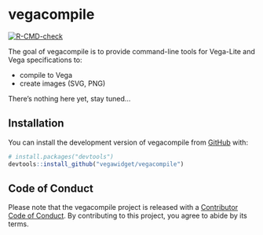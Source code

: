 
<!-- README.md is generated from README.Rmd. Please edit that file -->

# vegacompile

<!-- badges: start -->

[![R-CMD-check](https://github.com/vegawidget/vegacompile/workflows/R-CMD-check/badge.svg)](https://github.com/vegawidget/vegacompile/actions)
<!-- badges: end -->

The goal of vegacompile is to provide command-line tools for Vega-Lite
and Vega specifications to:

-   compile to Vega
-   create images (SVG, PNG)

There’s nothing here yet, stay tuned…

## Installation

You can install the development version of vegacompile from
[GitHub](https://github.com/) with:

``` r
# install.packages("devtools")
devtools::install_github("vegawidget/vegacompile")
```

## Code of Conduct

Please note that the vegacompile project is released with a [Contributor
Code of
Conduct](https://vegawidget.github.io/vegacompile/CODE_OF_CONDUCT.html).
By contributing to this project, you agree to abide by its terms.
